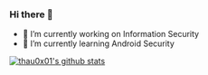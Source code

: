 ### Hi there 👋

- 🔭 I’m currently working on Information Security
- 🌱 I’m currently learning Android Security

[![thau0x01's github stats](https://github-readme-stats.vercel.app/api?username=thau0x01&show_icons=true&theme=dark&count_private=true)](https://github.com/thau0x01)

<!--
**thau0x01/thau0x01** is a ✨ _special_ ✨ repository because its `README.md` (this file) appears on your GitHub profile.

Here are some ideas to get you started:

- 🔭 I’m currently working on my body fit to impress your mama.
- 🌱 I’m currently learning how to catch gh curious boy's mamas.
- 👯 I’m looking to collaborate on your mama's happiness
- 🤔 I’m looking for help with kissing your mama
- 💬 Ask me about how i met your mother
- 📫 How to reach me: dont reach me!
- 😄 Pronouns: AH-64/Apache
- ⚡ Fun fact: I'm not really funny
-->

### 
